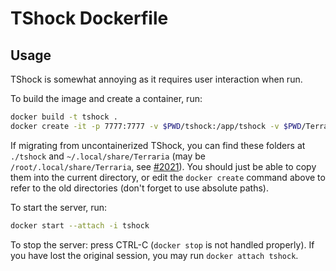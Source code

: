 # TShock Dockerfile

## Usage

TShock is somewhat annoying as it requires user interaction when run.

To build the image and create a container, run:

```sh
docker build -t tshock .
docker create -it -p 7777:7777 -v $PWD/tshock:/app/tshock -v $PWD/Terraria:/root/.local/share/Terraria --name tshock tshock
```

If migrating from uncontainerized TShock, you can find these folders at `./tshock` and `~/.local/share/Terraria` (may be `/root/.local/share/Terraria`, see [#2021](https://github.com/Pryaxis/TShock/discussions/2021#discussioncomment-379430)). You should just be able to copy them into the current directory, or edit the `docker create` command above to refer to the old directories (don't forget to use absolute paths).

To start the server, run:

```sh
docker start --attach -i tshock
```

To stop the server: press CTRL-C (`docker stop` is not handled properly). If you have lost the original session, you may run `docker attach tshock`.
